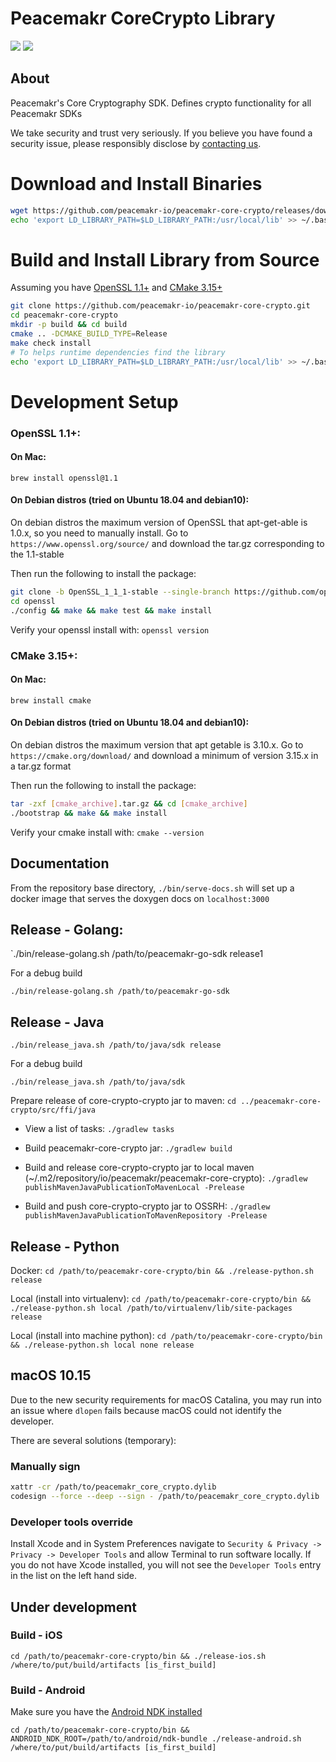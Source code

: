 # Peacemakr CoreCrypto Library
![](https://github.com/peacemakr-io/peacemakr-core-crypto/workflows/Build%20and%20Test/badge.svg) ![](https://github.com/peacemakr-io/peacemakr-core-crypto/workflows/Upload%20Release%20Asset/badge.svg)

## About
Peacemakr's Core Cryptography SDK. Defines crypto functionality for all Peacemakr SDKs

We take security and trust very seriously. If you believe you have found a security issue, please responsibly disclose by [contacting us](mailto:security@peacemakr.io).

# Download and Install Binaries
```bash
wget https://github.com/peacemakr-io/peacemakr-core-crypto/releases/download/latest/libpeacemakr-core-crypto-<os>-<arch>.tar.gz -O /usr/local
echo 'export LD_LIBRARY_PATH=$LD_LIBRARY_PATH:/usr/local/lib' >> ~/.bashrc
```

# Build and Install Library from Source
Assuming you have [OpenSSL 1.1+](#openssl-11) and [CMake 3.15+](#cmake-315) 
```bash
git clone https://github.com/peacemakr-io/peacemakr-core-crypto.git
cd peacemakr-core-crypto
mkdir -p build && cd build
cmake .. -DCMAKE_BUILD_TYPE=Release
make check install
# To helps runtime dependencies find the library
echo 'export LD_LIBRARY_PATH=$LD_LIBRARY_PATH:/usr/local/lib' >> ~/.bashrc
```

# Development Setup
### OpenSSL 1.1+:
#### On Mac:
`brew install openssl@1.1`

#### On Debian distros (tried on Ubuntu 18.04 and debian10):
On debian distros the maximum version of OpenSSL that apt-get-able is 1.0.x, so you need to manually install. 
Go to `https://www.openssl.org/source/` and download the tar.gz corresponding to the 1.1-stable

Then run the following to install the package:
```bash
git clone -b OpenSSL_1_1_1-stable --single-branch https://github.com/openssl/openssl.git
cd openssl
./config && make && make test && make install
```

Verify your openssl install with:
`openssl version`

### CMake 3.15+:
#### On Mac:
`brew install cmake`

#### On Debian distros (tried on Ubuntu 18.04 and debian10):
On debian distros the maximum version that apt getable is 3.10.x. 
Go to `https://cmake.org/download/` and download a minimum of version 3.15.x in a tar.gz format

Then run the following to install the package:
```bash
tar -zxf [cmake_archive].tar.gz && cd [cmake_archive]
./bootstrap && make && make install
```

Verify your cmake install with:
`cmake --version`

## Documentation
From the repository base directory,
`./bin/serve-docs.sh` will set up a docker image that serves the doxygen docs on `localhost:3000`

## Release - Golang:
`./bin/release-golang.sh /path/to/peacemakr-go-sdk release1

For a debug build

`./bin/release-golang.sh /path/to/peacemakr-go-sdk`

## Release - Java
`./bin/release_java.sh /path/to/java/sdk release`

For a debug build

`./bin/release_java.sh /path/to/java/sdk`

Prepare release of core-crypto-crypto jar to maven:
`cd ../peacemakr-core-crypto/src/ffi/java`

- View a list of tasks:
`./gradlew tasks`

- Build peacemakr-core-crypto jar:
`./gradlew build`

- Build and release core-crypto-crypto jar to local maven (~/.m2/repository/io/peacemakr/peacemakr-core-crypto):
`./gradlew publishMavenJavaPublicationToMavenLocal -Prelease`

- Build and push core-crypto-crypto jar to OSSRH:
`./gradlew publishMavenJavaPublicationToMavenRepository -Prelease`

## Release - Python
Docker:
`cd /path/to/peacemakr-core-crypto/bin && ./release-python.sh release`

Local (install into virtualenv):
`cd /path/to/peacemakr-core-crypto/bin && ./release-python.sh local /path/to/virtualenv/lib/site-packages release`

Local (install into machine python):
`cd /path/to/peacemakr-core-crypto/bin && ./release-python.sh local none release`

## macOS 10.15
Due to the new security requirements for macOS Catalina, you may run into an issue where `dlopen` fails because macOS
could not identify the developer.

There are several solutions (temporary):

### Manually sign 
```bash
xattr -cr /path/to/peacemakr_core_crypto.dylib
codesign --force --deep --sign - /path/to/peacemakr_core_crypto.dylib
``` 

### Developer tools override
Install Xcode and in System Preferences navigate to `Security & Privacy -> Privacy -> Developer Tools` and allow 
Terminal to run software locally. If you do not have Xcode installed, you will not see the `Developer Tools` entry 
in the list on the left hand side.

## Under development
### Build - iOS
`cd /path/to/peacemakr-core-crypto/bin && ./release-ios.sh /where/to/put/build/artifacts [is_first_build]`


### Build - Android
Make sure you have the [Android NDK installed](https://developer.android.com/ndk/guides)

`cd /path/to/peacemakr-core-crypto/bin && ANDROID_NDK_ROOT=/path/to/android/ndk-bundle ./release-android.sh /where/to/put/build/artifacts [is_first_build]`
